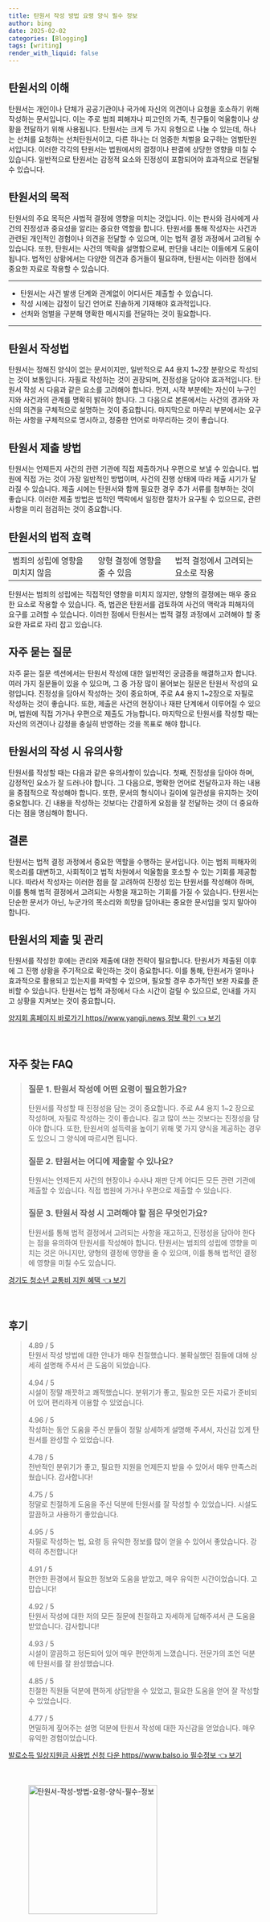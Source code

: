 ```yaml
---
title: 탄원서 작성 방법 요령 양식 필수 정보
author: bing
date: 2025-02-02
categories: [Blogging]
tags: [writing]
render_with_liquid: false
---
```



<h2 id='탄원서의 이해'>탄원서의 이해</h2>

<p>탄원서는 개인이나 단체가 공공기관이나 국가에 자신의 의견이나 요청을 호소하기 위해 작성하는 문서입니다. 이는 주로 범죄 피해자나 피고인의 가족, 친구들이 억울함이나 상황을 전달하기 위해 사용됩니다. 탄원서는 크게 두 가지 유형으로 나눌 수 있는데, 하나는 선처를 요청하는 선처탄원서이고, 다른 하나는 더 엄중한 처벌을 요구하는 엄벌탄원서입니다. 이러한 각각의 탄원서는 법원에서의 결정이나 판결에 상당한 영향을 미칠 수 있습니다. 일반적으로 탄원서는 감정적 요소와 진정성이 포함되어야 효과적으로 전달될 수 있습니다.</p>

<h2 id='탄원서의 목적'>탄원서의 목적</h2>

<p>탄원서의 주요 목적은 사법적 결정에 영향을 미치는 것입니다. 이는 판사와 검사에게 사건의 진정성과 중요성을 알리는 중요한 역할을 합니다. 탄원서를 통해 작성자는 사건과 관련된 개인적인 경험이나 의견을 전달할 수 있으며, 이는 법적 결정 과정에서 고려될 수 있습니다. 또한, 탄원서는 사건의 맥락을 설명함으로써, 판단을 내리는 이들에게 도움이 됩니다. 법적인 상황에서는 다양한 의견과 증거들이 필요하며, 탄원서는 이러한 점에서 중요한 자료로 작용할 수 있습니다.</p>

<hr />

<ul>
    <li>탄원서는 사건 발생 단계와 관계없이 어디서든 제출할 수 있습니다.</li>
    <li>작성 시에는 감정이 담긴 언어로 진솔하게 기재해야 효과적입니다.</li>
    <li>선처와 엄벌을 구분해 명확한 메시지를 전달하는 것이 필요합니다.</li>
</ul>

<hr />

<h2 id='탄원서 작성법'>탄원서 작성법</h2>

<p>탄원서는 정해진 양식이 없는 문서이지만, 일반적으로 A4 용지 1~2장 분량으로 작성되는 것이 보통입니다. 자필로 작성하는 것이 권장되며, 진정성을 담아야 효과적입니다. 탄원서 작성 시 다음과 같은 요소를 고려해야 합니다. 먼저, 시작 부분에는 자신이 누구인지와 사건과의 관계를 명확히 밝혀야 합니다. 그 다음으로 본론에서는 사건의 경과와 자신의 의견을 구체적으로 설명하는 것이 중요합니다. 마지막으로 마무리 부분에서는 요구하는 사항을 구체적으로 명시하고, 정중한 언어로 마무리하는 것이 좋습니다.</p>

<h2 id='탄원서 제출 방법'>탄원서 제출 방법</h2>

<p>탄원서는 언제든지 사건의 관련 기관에 직접 제출하거나 우편으로 보낼 수 있습니다. 법원에 직접 가는 것이 가장 일반적인 방법이며, 사건의 진행 상태에 따라 제출 시기가 달라질 수 있습니다. 제출 시에는 탄원서와 함께 필요한 경우 추가 서류를 첨부하는 것이 좋습니다. 이러한 제출 방법은 법적인 맥락에서 일정한 절차가 요구될 수 있으므로, 관련 사항을 미리 점검하는 것이 중요합니다.</p>

<h2 id='탄원서의 법적 효력'>탄원서의 법적 효력</h2>

<table>
    <tr>
        <td>범죄의 성립에 영향을 미치지 않음</td>
        <td>양형 결정에 영향을 줄 수 있음</td>
        <td>법적 결정에서 고려되는 요소로 작용</td>
    </tr>
</table>

<p>탄원서는 범죄의 성립에는 직접적인 영향을 미치지 않지만, 양형의 결정에는 매우 중요한 요소로 작용할 수 있습니다. 즉, 법관은 탄원서를 검토하여 사건의 맥락과 피해자의 요구를 고려할 수 있습니다. 이러한 점에서 탄원서는 법적 결정 과정에서 고려해야 할 중요한 자료로 자리 잡고 있습니다.</p>

<h2 id='자주 묻는 질문'>자주 묻는 질문</h2>

<p>자주 묻는 질문 섹션에서는 탄원서 작성에 대한 일반적인 궁금증을 해결하고자 합니다. 여러 가지 질문들이 있을 수 있으며, 그 중 가장 많이 물어보는 질문은 탄원서 작성의 요령입니다. 진정성을 담아서 작성하는 것이 중요하며, 주로 A4 용지 1~2장으로 자필로 작성하는 것이 좋습니다. 또한, 제출은 사건의 현장이나 재판 단계에서 이루어질 수 있으며, 법원에 직접 가거나 우편으로 제출도 가능합니다. 마지막으로 탄원서를 작성할 때는 자신의 의견이나 감정을 충실히 반영하는 것을 목표로 해야 합니다.</p>

<h2 id='탄원서의 작성 시 유의사항'>탄원서의 작성 시 유의사항</h2>

<p>탄원서를 작성할 때는 다음과 같은 유의사항이 있습니다. 첫째, 진정성을 담아야 하며, 감정적인 요소가 잘 드러나야 합니다. 그 다음으로, 명확한 언어로 전달하고자 하는 내용을 중점적으로 작성해야 합니다. 또한, 문서의 형식이나 길이에 일관성을 유지하는 것이 중요합니다. 긴 내용을 작성하는 것보다는 간결하게 요점을 잘 전달하는 것이 더 중요하다는 점을 명심해야 합니다.</p>

<h2 id='결론'>결론</h2>

<p>탄원서는 법적 결정 과정에서 중요한 역할을 수행하는 문서입니다. 이는 범죄 피해자의 목소리를 대변하고, 사회적이고 법적 차원에서 억울함을 호소할 수 있는 기회를 제공합니다. 따라서 작성자는 이러한 점을 잘 고려하여 진정성 있는 탄원서를 작성해야 하며, 이를 통해 법적 결정에서 고려되는 사항을 재고하는 기회를 가질 수 있습니다. 탄원서는 단순한 문서가 아닌, 누군가의 목소리와 희망을 담아내는 중요한 문서임을 잊지 말아야 합니다.</p>

<h2 id='탄원서의 제출 및 관리'>탄원서의 제출 및 관리</h2>

<p>탄원서를 작성한 후에는 관리와 제출에 대한 전략이 필요합니다. 탄원서가 제출된 이후에 그 진행 상황을 주기적으로 확인하는 것이 중요합니다. 이를 통해, 탄원서가 얼마나 효과적으로 활용되고 있는지를 파악할 수 있으며, 필요할 경우 추가적인 보완 자료를 준비할 수 있습니다. 탄원서는 법적 과정에서 다소 시간이 걸릴 수 있으므로, 인내를 가지고 상황을 지켜보는 것이 중요합니다.</p>


<p><a class="click-button" title="양지회 홈페이지 바로가기 https//www.yangji.news 정보 확인" href="https://adkhouse.github.io/posts/%EC%96%91%EC%A7%80%ED%9A%8C-%ED%99%88%ED%8E%98%EC%9D%B4%EC%A7%80-%EB%B0%94%EB%A1%9C%EA%B0%80%EA%B8%B0-httpswww.yangji.news-%EC%A0%95%EB%B3%B4-%ED%99%95%EC%9D%B8/" rel="dofollow">양지회 홈페이지 바로가기 https//www.yangji.news 정보 확인 👈 보기</a></p><br>
<h2 id='자주_찾는_FAQ'>자주 찾는 FAQ</h2>
<div itemscope="" itemtype="https://schema.org/FAQPage"> 
<blockquote> 
<div itemscope="" itemprop="mainEntity" itemtype="https://schema.org/Question"> 
<h3 itemprop="name">질문 1. 탄원서 작성에 어떤 요령이 필요한가요?</h3> 
<div itemscope="" itemprop="acceptedAnswer" itemtype="https://schema.org/Answer"> 
<span itemprop="text"> 
<p>탄원서를 작성할 때 진정성을 담는 것이 중요합니다. 주로 A4 용지 1~2 장으로 작성하며, 자필로 작성하는 것이 좋습니다. 길고 많이 쓰는 것보다는 진정성을 담아야 합니다. 또한, 탄원서의 설득력을 높이기 위해 몇 가지 양식을 제공하는 경우도 있으니 그 양식에 따르시면 됩니다.</p> 
</span> 
</div> 
</div> 

<div itemscope="" itemprop="mainEntity" itemtype="https://schema.org/Question"> 
<h3 itemprop="name">질문 2. 탄원서는 어디에 제출할 수 있나요?</h3> 
<div itemscope="" itemprop="acceptedAnswer" itemtype="https://schema.org/Answer"> 
<span itemprop="text"> 
<p>탄원서는 언제든지 사건의 현장이나 수사나 재판 단계 어디든 모든 관련 기관에 제출할 수 있습니다. 직접 법원에 가거나 우편으로 제출할 수 있습니다.</p> 
</span> 
</div> 
</div> 

<div itemscope="" itemprop="mainEntity" itemtype="https://schema.org/Question"> 
<h3 itemprop="name">질문 3. 탄원서 작성 시 고려해야 할 점은 무엇인가요?</h3> 
<div itemscope="" itemprop="acceptedAnswer" itemtype="https://schema.org/Answer"> 
<span itemprop="text"> 
<p>탄원서를 통해 법적 결정에서 고려되는 사항을 재고하고, 진정성을 담아야 한다는 점을 유의하여 탄원서를 작성해야 합니다. 탄원서는 범죄의 성립에 영향을 미치는 것은 아니지만, 양형의 결정에 영향을 줄 수 있으며, 이를 통해 법적인 결정에 영향을 미칠 수도 있습니다.</p> 
</span> 
</div> 
</div> 

</blockquote> 
</div>
<p><a class="click-button" title="경기도 청소년 교통비 지원 혜택" href="https://adkhouse.github.io/posts/%EA%B2%BD%EA%B8%B0%EB%8F%84-%EC%B2%AD%EC%86%8C%EB%85%84-%EA%B5%90%ED%86%B5%EB%B9%84-%EC%A7%80%EC%9B%90-%ED%98%9C%ED%83%9D/" rel="dofollow">경기도 청소년 교통비 지원 혜택 👈 보기</a></p><br>
<h2 id='후기'>후기</h2>
<div itemscope itemtype="https://schema.org/Product">
  <blockquote>
  <div itemprop="review" itemscope itemtype="https://schema.org/Review">
      <div itemprop="reviewRating" itemscope itemtype="https://schema.org/Rating"> <span itemprop="ratingValue">4.89</span> / <span itemprop="bestRating">5</span> </div>
      <span itemprop="reviewBody">탄원서 작성 방법에 대한 안내가 매우 친절했습니다. 불확실했던 점들에 대해 상세히 설명해 주셔서 큰 도움이 되었습니다.</span>
  </div>
  <br>
  <div itemprop="review" itemscope itemtype="https://schema.org/Review">
      <div itemprop="reviewRating" itemscope itemtype="https://schema.org/Rating"> <span itemprop="ratingValue">4.94</span> / <span itemprop="bestRating">5</span> </div>
      <span itemprop="reviewBody">시설이 정말 깨끗하고 쾌적했습니다. 분위기가 좋고, 필요한 모든 자료가 준비되어 있어 편리하게 이용할 수 있었습니다.</span>
  </div>
  <br>
  <div itemprop="review" itemscope itemtype="https://schema.org/Review">
      <div itemprop="reviewRating" itemscope itemtype="https://schema.org/Rating"> <span itemprop="ratingValue">4.96</span> / <span itemprop="bestRating">5</span> </div>
      <span itemprop="reviewBody">작성하는 동안 도움을 주신 분들이 정말 상세하게 설명해 주셔서, 자신감 있게 탄원서를 완성할 수 있었습니다.</span>
  </div>
  <br>
  <div itemprop="review" itemscope itemtype="https://schema.org/Review">
      <div itemprop="reviewRating" itemscope itemtype="https://schema.org/Rating"> <span itemprop="ratingValue">4.78</span> / <span itemprop="bestRating">5</span> </div>
      <span itemprop="reviewBody">전반적인 분위기가 좋고, 필요한 지원을 언제든지 받을 수 있어서 매우 만족스러웠습니다. 감사합니다!</span>
  </div>
  <br>
  <div itemprop="review" itemscope itemtype="https://schema.org/Review">
      <div itemprop="reviewRating" itemscope itemtype="https://schema.org/Rating"> <span itemprop="ratingValue">4.75</span> / <span itemprop="bestRating">5</span> </div>
      <span itemprop="reviewBody">정말로 친절하게 도움을 주신 덕분에 탄원서를 잘 작성할 수 있었습니다. 시설도 깔끔하고 사용하기 좋았습니다.</span>
  </div>
  <br>
  <div itemprop="review" itemscope itemtype="https://schema.org/Review">
      <div itemprop="reviewRating" itemscope itemtype="https://schema.org/Rating"> <span itemprop="ratingValue">4.95</span> / <span itemprop="bestRating">5</span> </div>
      <span itemprop="reviewBody">자필로 작성하는 법, 요령 등 유익한 정보를 많이 얻을 수 있어서 좋았습니다. 강력히 추천합니다!</span>
  </div>
  <br>
  <div itemprop="review" itemscope itemtype="https://schema.org/Review">
      <div itemprop="reviewRating" itemscope itemtype="https://schema.org/Rating"> <span itemprop="ratingValue">4.91</span> / <span itemprop="bestRating">5</span> </div>
      <span itemprop="reviewBody">편안한 환경에서 필요한 정보와 도움을 받았고, 매우 유익한 시간이었습니다. 고맙습니다!</span>
  </div>
  <br>
  <div itemprop="review" itemscope itemtype="https://schema.org/Review">
      <div itemprop="reviewRating" itemscope itemtype="https://schema.org/Rating"> <span itemprop="ratingValue">4.92</span> / <span itemprop="bestRating">5</span> </div>
      <span itemprop="reviewBody">탄원서 작성에 대한 저의 모든 질문에 친절하고 자세하게 답해주셔서 큰 도움을 받았습니다. 감사합니다!</span>
  </div>
  <br>
  <div itemprop="review" itemscope itemtype="https://schema.org/Review">
      <div itemprop="reviewRating" itemscope itemtype="https://schema.org/Rating"> <span itemprop="ratingValue">4.93</span> / <span itemprop="bestRating">5</span> </div>
      <span itemprop="reviewBody">시설이 깔끔하고 정돈되어 있어 매우 편안하게 느꼈습니다. 전문가의 조언 덕분에 탄원서를 잘 완성했습니다.</span>
  </div>
  <br>
  <div itemprop="review" itemscope itemtype="https://schema.org/Review">
      <div itemprop="reviewRating" itemscope itemtype="https://schema.org/Rating"> <span itemprop="ratingValue">4.85</span> / <span itemprop="bestRating">5</span> </div>
      <span itemprop="reviewBody">친절한 직원들 덕분에 편하게 상담받을 수 있었고, 필요한 도움을 얻어 잘 작성할 수 있었습니다.</span>
  </div>
  <br>
  <div itemprop="review" itemscope itemtype="https://schema.org/Review">
      <div itemprop="reviewRating" itemscope itemtype="https://schema.org/Rating"> <span itemprop="ratingValue">4.77</span> / <span itemprop="bestRating">5</span> </div>
      <span itemprop="reviewBody">면밀하게 짚어주는 설명 덕분에 탄원서 작성에 대한 자신감을 얻었습니다. 매우 유익한 경험이었습니다.</span>
  </div>
  </blockquote>
</div>
<p><a class="click-button" title="발로소득 일상지원금 사용법 신청 다운 https//www.balso.io 필수정보" href="https://adkhouse.github.io/posts/%EB%B0%9C%EB%A1%9C%EC%86%8C%EB%93%9D-%EC%9D%BC%EC%83%81%EC%A7%80%EC%9B%90%EA%B8%88-%EC%82%AC%EC%9A%A9%EB%B2%95-%EC%8B%A0%EC%B2%AD-%EB%8B%A4%EC%9A%B4-httpswww.balso.io-%ED%95%84%EC%88%98%EC%A0%95%EB%B3%B4/" rel="dofollow">발로소득 일상지원금 사용법 신청 다운 https//www.balso.io 필수정보 👈 보기</a></p><br>
<figure class="image"><img src="https://adkhouse.github.io/assets/img/thumbnail/탄원서-작성-방법-요령-양식-필수-정보.webp" alt="탄원서-작성-방법-요령-양식-필수-정보" width="256" height="256"></figure>